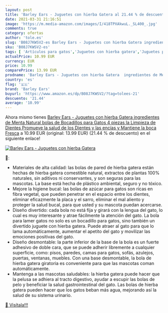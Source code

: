 ```yaml
---
layout: post
title: 'Barley Ears - Juguetes con hierba Gatera al 21.44 % de descuento'
date: 2021-03-31 21:16:51
image: 'https://m.media-amazon.com/images/I/418TPXAkwuL._SL400_.jpg'
comments: true
category: ofertas
author: 'tole.es'
slug: 'B08J7KWSV2-es Barley Ears - Juguetes con hierba Gatera ingredientes de...'
sku: 'B08J7KWSV2-es'
tags: [ 'Artículos para gatos','Juguetes con hierba gatera','Juguetes para gatos','Productos para mascotas','barley ears','juguetes', ]
actualPrice: 10.99 EUR
currency: EUR
price: 10.99
comparePrice: 13.99 EUR
prodname: 'Barley Ears - Juguetes con hierba Gatera  ingredientes de Menta Natural  bolas de Bocadillos para Gatos 4 piezas  la Limpieza de Dientes Promueve la salud de los Dientes y las encías y Mantiene la boca Fresca'
country: 'es'
flag: '🇪🇸'
brand: 'Barley Ears'
buyurl: 'https://www.amazon.es/dp/B08J7KWSV2/?tag=tolees-21'
descuento: '21.44'
average: '10.99'
---
```


Ahora mismo tienes [Barley Ears - Juguetes con hierba Gatera  ingredientes de Menta Natural  bolas de Bocadillos para Gatos 4 piezas  la Limpieza de Dientes Promueve la salud de los Dientes y las encías y Mantiene la boca Fresca](https://www.amazon.es/dp/B08J7KWSV2/?tag=tolees-21) a 10.99 EUR (original: 13.99 EUR) (21.44 %  de descuento) en el siguiente enlace!

[![Barley Ears - Juguetes con hierba Gatera](https://m.media-amazon.com/images/I/418TPXAkwuL._SL400_.jpg)](https://www.amazon.es/dp/B08J7KWSV2/?tag=tolees-21)

🔎:

- Materiales de alta calidad: las bolas de pared de hierba gatera están hechas de hierba gatera comestible natural, extractos de plantas 100% naturales, sin aditivos ni conservantes, y son seguras para las mascotas. La base está hecha de plástico ambiental, seguro y no tóxico.
- Mejore la higiene bucal: las bolas de azúcar para gatos son ricas en fibra vegetal, que pueden penetrar en el espacio entre los dientes, eliminar eficazmente la placa y el sarro, eliminar el mal aliento y proteger la salud bucal, para que usted y su mascota puedan acercarse.
- Diseño divertido: cada bola no está fija y girará con la lengua del gato, lo cual es muy interesante y atrae fácilmente la atención del gato. La bola para lamer gatos no solo es un bocadillo para gatos, sino también un divertido juguete con hierba gatera. Puede atraer al gato para que lo lama automáticamente, aumentar el apetito del gato y movilizar las emociones positivas del gato.
- Diseño desmontable: la parte inferior de la base de la bola es un fuerte adhesivo de doble cara, que se puede adherir libremente a cualquier superficie, como: pisos, paredes, camas para gatos, sofás, azulejos, puertas, ventanas, muebles. Con una base desmontable, la bola de hierba gatera giratoria es conveniente para que las mascotas coman automáticamente.
- Mantenga a las mascotas saludables: la hierba gatera puede hacer que la pelusa se adhiera al tracto digestivo, ayudar a escupir las bolas de pelo y beneficiar la salud gastrointestinal del gato. Las bolas de hierba gatera pueden hacer que los gatos beban más agua, mejorando así la salud de su sistema urinario.

[🛒 Visítala!!!](https://www.amazon.es/dp/B08J7KWSV2/?tag=tolees-21)
